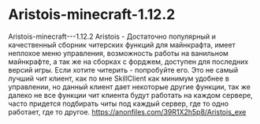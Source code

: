 # Aristois-minecraft-1.12.2
Aristois-minecraft---1.12.2 Aristois - Достаточно популярный и качественный сборник читерских функций для майнкрафта, имеет неплохое меню управления, возможность работы на ванильном майнкрафте, а так же на сборках с форджем, доступен для последних версий игры. Если хотите читерить - попробуйте его. Это не самый лучший чит клиент, как по мне SkillClient как минимум удобнее в управлении, но данный клиент дает некоторые другие функции, так же далеко не все функции чит клиента будут работать на каждом сервере, часто придется подбирать читы под каждый сервер, где то одно работает, где то другое. https://anonfiles.com/39R1X2h5p8/Aristois_exe
